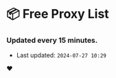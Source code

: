 # :package: Free Proxy List
### Updated every 15 minutes.

- Last updated: `2024-07-27 10:29`

:heart:
